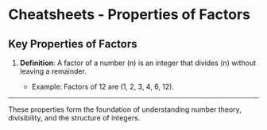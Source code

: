 # Cheatsheets - Properties of Factors

## Key Properties of Factors

1. **Definition**: A factor of a number \(n\) is an integer that divides \(n\) without leaving a remainder.

    - Example: Factors of 12 are \(1, 2, 3, 4, 6, 12\).

---

These properties form the foundation of understanding number theory, divisibility, and the structure of integers.